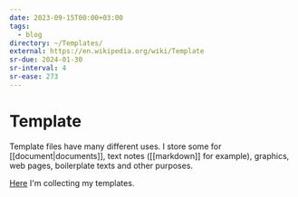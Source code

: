 ```yaml
---
date: 2023-09-15T00:00+03:00
tags:
  - blog
directory: ~/Templates/
external: https://en.wikipedia.org/wiki/Template
sr-due: 2024-01-30
sr-interval: 4
sr-ease: 273
---
```


# Template

Template files have many different uses. I store some for
[[document|documents]], text notes ([[markdown]] for example), graphics, web
pages, boilerplate texts and other purposes.

[Here](file://home/inom/Templates/) I'm collecting my templates.
